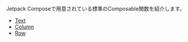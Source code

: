 Jetpack Composeで用意されている標準のComposable関数を紹介します。

- [Text](./text/index.html)
- [Column](./column/index.html)
- [Row](./row/index.html)
